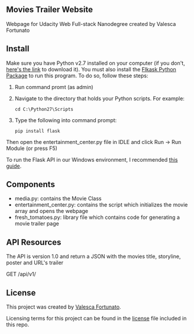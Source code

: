 ## Movies Trailer Website
Webpage for Udacity Web Full-stack Nanodegree created by Valesca Fortunato

## Install

Make sure you have Python v2.7 installed on your computer (if you don't, [here's the link](https://www.python.org/downloads/) to download it). You must also install the [Flkask Python Package](http://flask.pocoo.org/) to run this program. To do so, follow these steps:

1. Run command promt (as admin)
2. Navigate to the directory that holds your Python scripts. For example:

    ```
    cd C:\Python27\Scripts
    ```
    
3. Type the following into command prompt:

    ```
    pip install flask
    ```
    
Then open the entertainment_center.py file in IDLE and click Run -> Run Module (or press F5)

To run the Flask API in our Windows environment, I recommended [this guide](http://timmyreilly.azurewebsites.net/python-flask-windows-development-environment-setup/). 

## Components
- media.py: contains the Movie Class
- entertainment_center.py: contains the script which initializes the movie array and opens the webpage
- fresh_tomatoes.py: library file which contains code for generating a movie trailer page

## API Resources
The API is version 1.0 and return a JSON with the movies title, storyline, poster and URL's trailer

GET /api/v1/

## License
This project was created by [Valesca Fortunato](http://www.github.com/valescaf).

Licensing terms for this project can be found in the [license](https://github.com/valescaf/movie_trailer_python_udacity/blob/master/LICENSE) file included in this repo.
